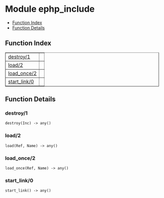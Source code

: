 

# Module ephp_include #
* [Function Index](#index)
* [Function Details](#functions)


<a name="index"></a>

## Function Index ##


<table width="100%" border="1" cellspacing="0" cellpadding="2" summary="function index"><tr><td valign="top"><a href="#destroy-1">destroy/1</a></td><td></td></tr><tr><td valign="top"><a href="#load-2">load/2</a></td><td></td></tr><tr><td valign="top"><a href="#load_once-2">load_once/2</a></td><td></td></tr><tr><td valign="top"><a href="#start_link-0">start_link/0</a></td><td></td></tr></table>


<a name="functions"></a>

## Function Details ##

<a name="destroy-1"></a>

### destroy/1 ###

`destroy(Inc) -> any()`


<a name="load-2"></a>

### load/2 ###

`load(Ref, Name) -> any()`


<a name="load_once-2"></a>

### load_once/2 ###

`load_once(Ref, Name) -> any()`


<a name="start_link-0"></a>

### start_link/0 ###

`start_link() -> any()`


